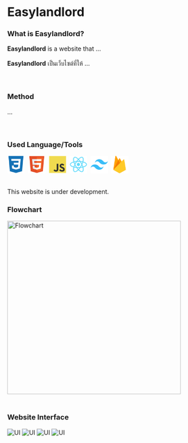# Easylandlord

### What is Easylandlord?
**Easylandlord** is a website that ...
<br>  
**Easylandlord** เป็นเว็บไซต์ที่ให้ ...
<br>
<br>
<br>
### Method
...
<br>
<br>
<br>

### Used Language/Tools
<div>
  <img src="https://github.com/devicons/devicon/blob/master/icons/css3/css3-plain.svg"  title="CSS"width="40" height="40"/>&nbsp;
  <img src="https://github.com/devicons/devicon/blob/master/icons/html5/html5-original.svg" title="HTML5"width="40" height="40"/>&nbsp;
  <img src="https://github.com/devicons/devicon/blob/master/icons/javascript/javascript-original.svg" title="JavaScript"width="40" height="40"/>&nbsp;
  <img src="https://github.com/devicons/devicon/blob/master/icons/react/react-original.svg" title="React"width="40" height="40"/>&nbsp;
  <img src="https://github.com/devicons/devicon/blob/master/icons/tailwindcss/tailwindcss-original.svg" title="Tailwindcss"width="40" height="40"/>&nbsp;
  <img src="https://github.com/devicons/devicon/blob/master/icons/firebase/firebase-original.svg" title="Firebase"width="40" height="40"/>&nbsp;
</div>
<br>  

This website is under development.

### Flowchart 
<div>
  <img src="./illustration/Flowchart.jpeg"  title="Flowchart"width="400" height="400"/>
</div>
<br>  

### Website Interface
<div>
  <img src="./illustration/UI1.png"  title="UI" height="210"/>
  <img src="./illustration/UI2.png"  title="UI" height="210"/>
  <img src="./illustration/UI3.png"  title="UI" height="210"/>
  <img src="./illustration/UI4.png"  title="UI" height="210"/>
</div>

